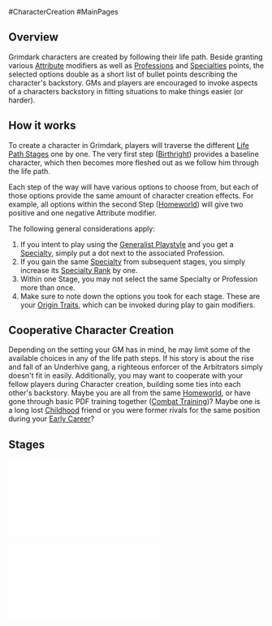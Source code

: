 #CharacterCreation #MainPages
## Overview
Grimdark characters are created by following their life path. Beside granting various [Attribute](</CoreSystem/Attribute.md>) modifiers as well as [Professions](SkillSystem/Profession.md) and [Specialties](SkillSystem/Specialty.md) points, the selected options double as a short list of bullet points describing the character's backstory. GMs and players are encouraged to invoke aspects of a characters backstory in fitting situations to make things easier (or harder).

## How it works
To create a character in Grimdark, players will traverse the different [Life Path Stages](</LifePath/Life%20Path%20Stages.md>) one by one. The very first step ([Birthright](</LifePath/Birthright/Birthright.md>)) provides a baseline character, which then becomes more fleshed out as we follow him through the life path. 

Each step of the way will have various options to choose from, but each of those options provide the same amount of character creation effects. For example, all options within the second Step ([Homeworld](</LifePath/Homeworld/Homeworld.md>)) will give two positive and one negative Attribute modifier.

The following general considerations apply:
1. If you intent to play using the [Generalist Playstyle](</SkillSystem/Generalist Playstyle.md>) and you get a [Specialty](SkillSystem/Specialty.md), simply put a dot next to the associated Profession.
2. If you gain the same [Specialty](SkillSystem/Specialty.md) from subsequent stages, you simply increase its [Specialty Rank](</SkillSystem/Specialty Ranks.ms>) by one.
3. Within one Stage, you may not select the same Specialty or Profession more than once.
4. Make sure to note down the options you took for each stage. These are your [Origin Traits](</Traits/Origin Trait.md>), which can be invoked during play to gain modifiers.

## Cooperative Character Creation
Depending on the setting your GM has in mind, he may limit some of the available choices in any of the life path steps. If his story is about the rise and fall of an Underhive gang, a righteous enforcer of the Arbitrators simply doesn't fit in easily.
Additionally, you may want to cooperate with your fellow players during Character creation, building some ties into each other's backstory. Maybe you are all from the same [Homeworld](</LifePath/Homeworld/Homeworld.md>), or have gone through basic PDF training together ([Combat Training](</LifePath/CombatTraining/Combat Training.md>))? Maybe one is a long lost [Childhood](</LifePath/Childhood/Childhood.md>) friend or you were former rivals for the same position during your [Early Career](</LifePath/EarlyCareer/Early Career.md>)?


## Stages
![](</LifePath/Path Stages.md>)

![Life Path Events](</LifePath/Life Path Events.md>)